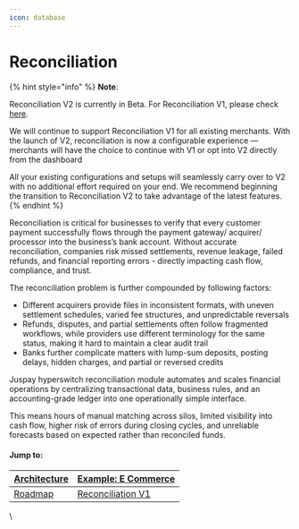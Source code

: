 ```yaml
---
icon: database
---
```


# Reconciliation

{% hint style="info" %}
**Note**:

Reconciliation V2 is currently in Beta. For Reconciliation V1, please check [here](../reconciliation/).

We will continue to support Reconciliation V1 for all existing merchants. With the launch of V2, reconciliation is now a configurable experience — merchants will have the choice to continue with V1 or opt into V2 directly from the dashboard

All your existing configurations and setups will seamlessly carry over to V2 with no additional effort required on your end. We recommend beginning the transition to Reconciliation V2 to take advantage of the latest features.
{% endhint %}

Reconciliation is critical for businesses to verify that every customer payment successfully flows through the payment gateway/ acquirer/ processor into the business’s bank account. Without accurate reconciliation, companies risk missed settlements, revenue leakage, failed refunds, and financial reporting errors - directly impacting cash flow, compliance, and trust.&#x20;

The reconciliation problem is further compounded by following factors:

* Different acquirers provide files in inconsistent formats, with uneven settlement schedules, varied fee structures, and unpredictable reversals
* Refunds, disputes, and partial settlements often follow fragmented workflows, while providers use different terminology for the same status, making it hard to maintain a clear audit trail
* Banks further complicate matters with lump-sum deposits, posting delays, hidden charges, and partial or reversed credits

Juspay hyperswitch reconciliation module automates and scales financial operations by centralizing transactional data, business rules, and an accounting-grade ledger into one operationally simple interface.

This means hours of manual matching across silos, limited visibility into cash flow, higher risk of errors during closing cycles, and unreliable forecasts based on expected rather than reconciled funds.

#### Jump to:

| [Architecture](architecture.md) | [Example: E Commerce](example-e-commerce.md) |
| ------------------------------- | -------------------------------------------- |
| [Roadmap](roadmap.md)           | [Reconciliation V1](../reconciliation/)      |

\
